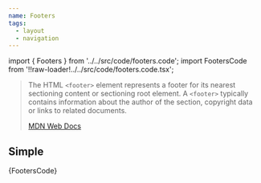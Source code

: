 ```yaml
---
name: Footers
tags:
  - layout
  - navigation
---
```


<!-- CODE IMPORTS -->

<!-- prettier-ignore -->
import { Footers } from '../../src/code/footers.code'; 
import FootersCode from '!!raw-loader!../../src/code/footers.code.tsx';

<!-- END CODE IMPORTS -->

<DocHeader props={props}/>

> The HTML `<footer>` element represents a footer for its nearest sectioning
> content or sectioning root element. A `<footer>` typically contains
> information about the author of the section, copyright data or links to
> related documents.
>
> [MDN Web Docs](https://developer.mozilla.org/en-US/docs/Web/HTML/Element/footer)

## Simple

<ThemeWrapper>
  <Footers />
</ThemeWrapper>

<CodeBlock>{FootersCode}</CodeBlock>
